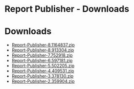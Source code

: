 
Report Publisher - Downloads
============================

# Downloads 

- [Report-Publisher-8.1164837.zip](https://raw.githubusercontent.com/UrbanCode/IBM-UCB-PLUGINS/main/files/ReportPublisher/Report-Publisher-8.1164837.zip)
- [Report-Publisher-8.913304.zip](https://raw.githubusercontent.com/UrbanCode/IBM-UCB-PLUGINS/main/files/ReportPublisher/Report-Publisher-8.913304.zip)
- [Report-Publisher-7.752918.zip](https://raw.githubusercontent.com/UrbanCode/IBM-UCB-PLUGINS/main/files/ReportPublisher/Report-Publisher-7.752918.zip)
- [Report-Publisher-6.597181.zip](https://raw.githubusercontent.com/UrbanCode/IBM-UCB-PLUGINS/main/files/ReportPublisher/Report-Publisher-6.597181.zip)
- [Report-Publisher-5.502205.zip](https://raw.githubusercontent.com/UrbanCode/IBM-UCB-PLUGINS/main/files/ReportPublisher/Report-Publisher-5.502205.zip)
- [Report-Publisher-4.409531.zip](https://raw.githubusercontent.com/UrbanCode/IBM-UCB-PLUGINS/main/files/ReportPublisher/Report-Publisher-4.409531.zip)
- [Report-Publisher-3.378130.zip](https://raw.githubusercontent.com/UrbanCode/IBM-UCB-PLUGINS/main/files/ReportPublisher/Report-Publisher-3.378130.zip)
- [Report-Publisher-2.359904.zip](https://raw.githubusercontent.com/UrbanCode/IBM-UCB-PLUGINS/main/files/ReportPublisher/Report-Publisher-2.359904.zip)
